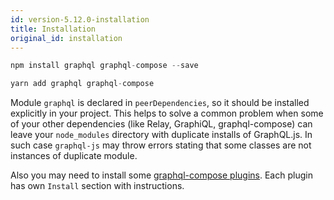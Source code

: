 ```yaml
---
id: version-5.12.0-installation
title: Installation
original_id: installation
---
```


```js
npm install graphql graphql-compose --save
```

```js
yarn add graphql graphql-compose
```

Module `graphql` is declared in `peerDependencies`, so it should be installed explicitly in your project. This helps to solve a common problem when some of your other dependencies (like Relay, GraphiQL, graphql-compose) can leave your `node_modules` directory with duplicate installs of GraphQL.js. In such case `graphql-js` may throw errors stating that some classes are not instances of duplicate module.

Also you may need to install some [graphql-compose plugins](plugins/list-of-plugins.md). Each plugin has own `Install` section with instructions.
